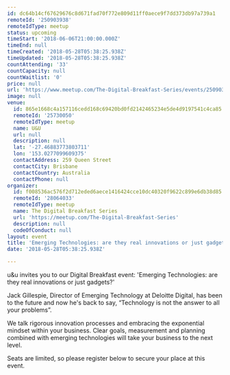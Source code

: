 ```yaml
---
id: dc64b14cf67629676c8d671fad70f772e809d11ff0aece9f7dd373db97a739a1
remoteId: '250903938'
remoteIdType: meetup
status: upcoming
timeStart: '2018-06-06T21:00:00.000Z'
timeEnd: null
timeCreated: '2018-05-28T05:38:25.938Z'
timeUpdated: '2018-05-28T05:38:25.938Z'
countAttending: '33'
countCapacity: null
countWaitlist: '0'
price: null
url: 'https://www.meetup.com/The-Digital-Breakfast-Series/events/250903938/'
image: null
venue:
  id: 865e1668c4a157116cedd168c69420bd0fd2142465234e5de4d9197541c4ca85
  remoteId: '25730050'
  remoteIdType: meetup
  name: U&U
  url: null
  description: null
  lat: '-27.46883773803711'
  lon: '153.0277099609375'
  contactAddress: 259 Queen Street
  contactCity: Brisbane
  contactCountry: Australia
  contactPhone: null
organizer:
  id: f008536ac576f2d712eded6aece1416424cce10dc40320f9622c899e6db38d85
  remoteId: '28064033'
  remoteIdType: meetup
  name: The Digital Breakfast Series
  url: 'https://meetup.com/The-Digital-Breakfast-Series'
  description: null
  codeOfConduct: null
layout: event
title: 'Emerging Technologies: are they real innovations or just gadgets?'
date: '2018-05-28T05:38:25.938Z'

---
```

<p>u&amp;u invites you to our Digital Breakfast event: 'Emerging Technologies: are they real innovations or just gadgets?'</p> <p>Jack Gillespie, Director of Emerging Technology at Deloitte Digital, has been to the future and now he's back to say, “Technology is not the answer to all your problems”.</p> <p>We talk rigorous innovation processes and embracing the exponential mindset within your business. Clear goals, measurement and planning combined with emerging technologies will take your business to the next level.</p> <p>Seats are limited, so please register below to secure your place at this event.</p>
